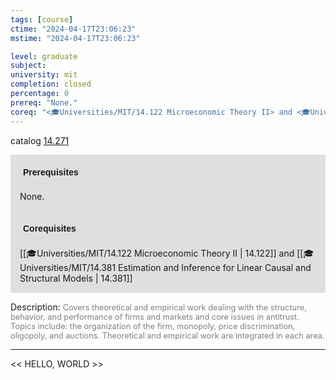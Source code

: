 ```yaml
---
tags: [course]
ctime: "2024-04-17T23:06:23"
mstime: "2024-04-17T23:06:23"

level: graduate
subject: 
university: mit
completion: closed
percentage: 0
prereq: "None."
coreq: "<🎓Universities/MIT/14.122 Microeconomic Theory II> and <🎓Universities/MIT/14.381 Estimation and Inference for Linear Causal and Structural Models>"
---
```


catalog [14.271](http://student.mit.edu/catalog/m14a.html#14.271)

<span style="display: block; padding: 15px; background-color: rgb(100, 100, 100, 0.2);"><font id="m_prereq928_0" style="display: block; font-family: Arial, sans-serif; font-weight: bold; padding: 5px">Prerequisites</font><br><span id="prereq928_0">None.</span></span>
<span style="display: block; padding: 15px; background-color: rgb(100, 100, 100, 0.2);"><font id="m_coreq928_0" style="display: block; font-family: Arial, sans-serif; font-weight: bold; padding: 5px">Corequisites</font><br><span id="coreq928_0">[[🎓Universities/MIT/14.122 Microeconomic Theory II | 14.122]] and [[🎓Universities/MIT/14.381 Estimation and Inference for Linear Causal and Structural Models | 14.381]]</span></span>

<font style="">Description:</font>
<font style="color: grey; font-size: 0.8rem;">Covers theoretical and empirical work dealing with the structure, behavior, and performance of firms and markets and core issues in antitrust. Topics include: the organization of the firm, monopoly, price discrimination, oligopoly, and auctions. Theoretical and empirical work are integrated in each area.</font>



---

<< HELLO, WORLD >>
